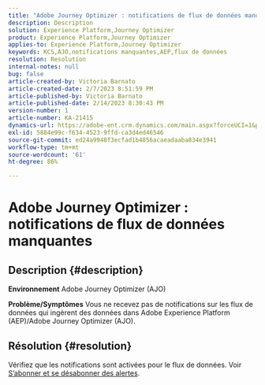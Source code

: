 ```yaml
---
title: "Adobe Journey Optimizer : notifications de flux de données manquantes"
description: Description
solution: Experience Platform,Journey Optimizer
product: Experience Platform,Journey Optimizer
applies-to: Experience Platform,Journey Optimizer
keywords: KCS,AJO,notifications manquantes,AEP,flux de données
resolution: Resolution
internal-notes: null
bug: false
article-created-by: Victoria Barnato
article-created-date: 2/7/2023 8:51:59 PM
article-published-by: Victoria Barnato
article-published-date: 2/14/2023 8:30:43 PM
version-number: 1
article-number: KA-21415
dynamics-url: https://adobe-ent.crm.dynamics.com/main.aspx?forceUCI=1&pagetype=entityrecord&etn=knowledgearticle&id=3475a73e-29a7-ed11-aad1-6045bd0065f9
exl-id: 5884e99c-f634-4523-9ffd-ca3d4ed46546
source-git-commit: ed24a9948f3ecfad1b4856acaeadaaba834e3941
workflow-type: tm+mt
source-wordcount: '61'
ht-degree: 86%

---
```


# Adobe Journey Optimizer : notifications de flux de données manquantes

## Description {#description}

<b>Environnement</b>
Adobe Journey Optimizer (AJO)


<b>Problème/Symptômes</b>
Vous ne recevez pas de notifications sur les flux de données qui ingèrent des données dans Adobe Experience Platform (AEP)/Adobe Journey Optimizer (AJO).


## Résolution {#resolution}


Vérifiez que les notifications sont activées pour le flux de données. Voir [S’abonner et se désabonner des alertes](https://experienceleague.adobe.com/docs/experience-platform/sources/ui-tutorials/alerts.html?lang=fr#subscribe-and-unsubscribe-to-alerts).
